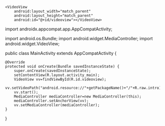 <?xml version="1.0" encoding="utf-8"?>
<LinearLayout xmlns:android="http://schemas.android.com/apk/res/android"
    xmlns:app="http://schemas.android.com/apk/res-auto"
    xmlns:tools="http://schemas.android.com/tools"
    android:layout_width="match_parent"
    android:layout_height="match_parent"
    tools:context=".MainActivity">

    <VideoView
        android:layout_width="match_parent"
        android:layout_height="match_parent"
        android:id="@+id/videoview"></VideoView>

</LinearLayout>



import androidx.appcompat.app.AppCompatActivity;

import android.os.Bundle;
import android.widget.MediaController;
import android.widget.VideoView;

public class MainActivity extends AppCompatActivity {

    @Override
    protected void onCreate(Bundle savedInstanceState) {
        super.onCreate(savedInstanceState);
        setContentView(R.layout.activity_main);
        VideoView vv=findViewById(R.id.videoview);
        vv.setVideoPath("android.resource://"+getPackageName()+"/"+R.raw.intro);
        vv.start();
        MediaController mediaController=new MediaController(this);
        mediaController.setAnchorView(vv);
        vv.setMediaController(mediaController);
    }
}
